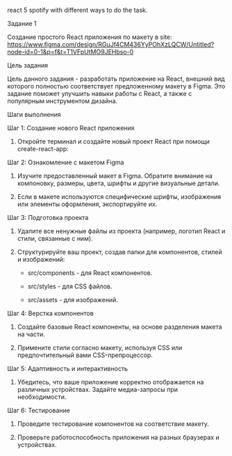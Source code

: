 react 5 spotify with different ways to do the task.

Задание 1

Создание простого React приложения по макету в site: https://www.figma.com/design/RGuJf4CM436YyPOhXzLQCW/Untitled?node-id=0-1&p=f&t=T1VFpUtMO9JEHbso-0

Цель задания

Цель данного задания - разработать приложение на React, внешний вид которого полностью соответствует предложенному макету в Figma. Это задание поможет улучшить навыки работы с React, а также с популярным инструментом дизайна.

Шаги выполнения

Шаг 1: Создание нового React приложения

1. Откройте терминал и создайте новый проект React при помощи create-react-app:

Шаг 2: Ознакомление с макетом Figma

1. Изучите предоставленный макет в Figma. Обратите внимание на компоновку, размеры, цвета, шрифты и другие визуальные детали.

2. Если в макете используются специфические шрифты, изображения или элементы оформления, экспортируйте их.

Шаг 3: Подготовка проекта

1. Удалите все ненужные файлы из проекта (например, логотип React и стили, связанные с ним).

2. Структурируйте ваш проект, создав папки для компонентов, стилей и изображений:

   - src/components - для React компонентов.

   - src/styles - для CSS файлов.

   - src/assets - для изображений.

Шаг 4: Верстка компонентов

1. Создайте базовые React компоненты, на основе разделения макета на части.

2. Примените стили согласно макету, используя CSS или предпочтительный вами CSS-препроцессор.

Шаг 5: Адаптивность и интерактивность

1. Убедитесь, что ваше приложение корректно отображается на различных устройствах. Задайте медиа-запросы при необходимости.

Шаг 6: Тестирование

1. Проведите тестирование компонентов на соответствие макету.

2. Проверьте работоспособность приложения на разных браузерах и устройствах.
